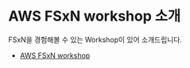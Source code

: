 # AWS FSxN workshop 소개
FSxN을 경험해볼 수 있는 Workshop이 있어 소개드립니다.
- [AWS FSxN workshop](https://github.com/aws-samples/amazon-fsx-workshop/tree/master/netapp-ontap/01-access-workshop-environment)
